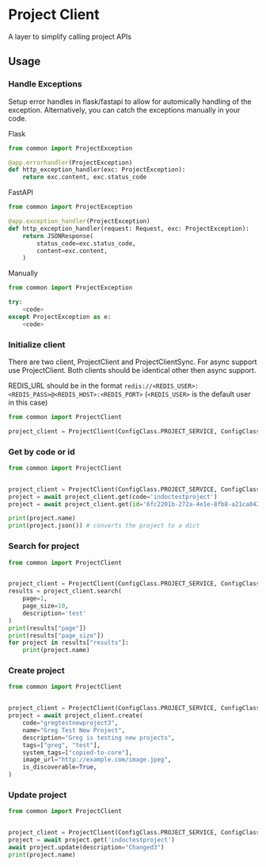 # Project Client

A layer to simplify calling project APIs

## Usage

### Handle Exceptions

Setup error handles in flask/fastapi to allow for automically handling of the exception. Alternatively, you can catch the exceptions manually in your code.

Flask
```python
from common import ProjectException

@app.errorhandler(ProjectException)
def http_exception_handler(exc: ProjectException):
    return exc.content, exc.status_code
```

FastAPI
```python
from common import ProjectException

@app.exception_handler(ProjectException)
def http_exception_handler(request: Request, exc: ProjectException):
    return JSONResponse(
        status_code=exc.status_code,
        content=exc.content,
    )
```

Manually
```python
from common import ProjectException

try:
    <code>
except ProjectException as e:
    <code>
```

### Initialize client

There are two client, ProjectClient and ProjectClientSync. For async support use ProjectClient. Both clients should be identical other then async support.

REDIS_URL should be in the format `redis://<REDIS_USER>:<REDIS_PASS>@<REDIS_HOST>:<REDIS_PORT>` (`<REDIS_USER>` is the default user in this case)

```python
from common import ProjectClient

project_client = ProjectClient(ConfigClass.PROJECT_SERVICE, ConfigClass.REDIS_URL)
```

### Get by code or id

```python
from common import ProjectClient


project_client = ProjectClient(ConfigClass.PROJECT_SERVICE, ConfigClass.REDIS_URL)
project = await project_client.get(code='indoctestproject')
project = await project_client.get(id='6fc2201b-272a-4e1e-8fb8-a21ca84208d7')

print(project.name)
print(project.json()) # converts the project to a dict
```

### Search for project

```python
from common import ProjectClient


project_client = ProjectClient(ConfigClass.PROJECT_SERVICE, ConfigClass.REDIS_URL)
results = project_client.search(
    page=1,
    page_size=10,
    description='test'
)
print(results["page"])
print(results["page_size"])
for project in results["results"]:
    print(project.name)
```


### Create project

```python
from common import ProjectClient


project_client = ProjectClient(ConfigClass.PROJECT_SERVICE, ConfigClass.REDIS_URL)
project = await project_client.create(
    code="gregtestnewproject3",
    name="Greg Test New Project",
    description="Greg is testing new projects",
    tags=["greg", "test"],
    system_tags=["copied-to-core"],
    image_url="http://example.com/image.jpeg",
    is_discoverable=True,
)
```

### Update project

```python
from common import ProjectClient


project_client = ProjectClient(ConfigClass.PROJECT_SERVICE, ConfigClass.REDIS_URL)
project = await project.get('indoctestproject')
await project.update(description="Changed3")
print(project.name)
```
